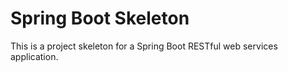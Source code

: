 # Spring Boot Skeleton

This is a project skeleton for a Spring Boot RESTful web services application.
